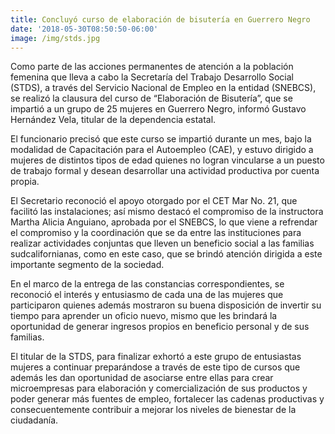 ```yaml
---
title: Concluyó curso de elaboración de bisutería en Guerrero Negro
date: '2018-05-30T08:50:50-06:00'
image: /img/stds.jpg
---
```

Como parte de las acciones permanentes de atención a la población femenina que lleva a cabo la Secretaría del Trabajo Desarrollo Social (STDS), a través del Servicio Nacional de Empleo en la entidad (SNEBCS), se realizó la clausura del curso de “Elaboración de Bisutería”, que se impartió a un grupo de 25 mujeres en Guerrero Negro, informó Gustavo Hernández Vela, titular de la dependencia estatal.

El funcionario precisó que este curso se impartió durante un mes, bajo la modalidad de Capacitación para el Autoempleo (CAE), y estuvo dirigido a mujeres de distintos tipos de edad quienes no logran vincularse a un puesto de trabajo formal y desean desarrollar una actividad productiva por cuenta propia.

El Secretario reconoció el apoyo otorgado por el CET Mar No. 21, que facilitó las instalaciones; así mismo destacó el compromiso de la instructora Martha Alicia Anguiano, aprobada por el SNEBCS, lo que viene a refrendar el compromiso y la coordinación que se da entre las instituciones para realizar actividades conjuntas que lleven un beneficio social a las familias sudcalifornianas, como en este caso, que se brindó atención dirigida a este importante segmento de la sociedad.

En el marco de la entrega de las constancias correspondientes, se reconoció el interés y entusiasmo de cada una de las mujeres que participaron quienes ademásmostraron su buena disposición de invertir su tiempo para aprender un oficio nuevo, mismo que les brindará la oportunidad de generar ingresos propios en beneficio personal y de sus familias.

El titular de la STDS, para finalizar exhortó a este grupo de entusiastas mujeres a continuar preparándose a través de este tipo de cursos que además les dan oportunidad de asociarse entre ellas para crear microempresas para elaboración y comercialización de sus productos y poder generar más fuentes de empleo, fortalecer las cadenas productivas y consecuentemente contribuir a mejorar los niveles de bienestar de la ciudadanía.
